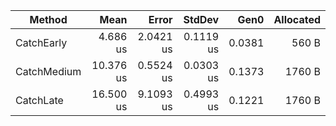 | Method      | Mean      | Error     | StdDev    | Gen0   | Allocated |
|------------ |----------:|----------:|----------:|-------:|----------:|
| CatchEarly  |  4.686 us | 2.0421 us | 0.1119 us | 0.0381 |     560 B |
| CatchMedium | 10.376 us | 0.5524 us | 0.0303 us | 0.1373 |    1760 B |
| CatchLate   | 16.500 us | 9.1093 us | 0.4993 us | 0.1221 |    1760 B |
